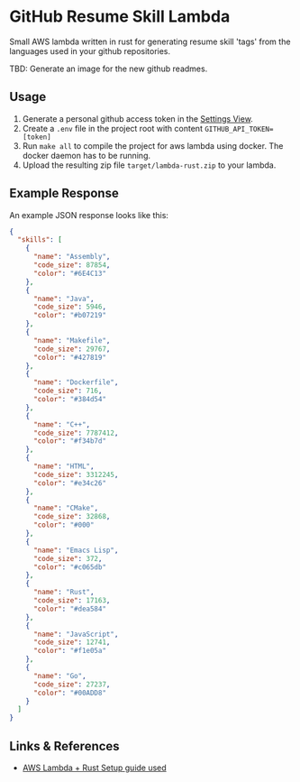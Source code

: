 # GitHub Resume Skill Lambda

Small AWS lambda written in rust for generating resume skill 'tags'
from the languages used in your github repositories.

TBD: Generate an image for the new github readmes.

## Usage

1. Generate a personal github access token in the [Settings View](https://github.com/settings/tokens/new).
2. Create a `.env` file in the project root with content `GITHUB_API_TOKEN=[token]`
3. Run `make all` to compile the project for aws lambda using docker. The docker daemon has to be running.
4. Upload the resulting zip file `target/lambda-rust.zip` to your lambda.

## Example Response

An example JSON response looks like this:

```json
{
  "skills": [
    {
      "name": "Assembly",
      "code_size": 87854,
      "color": "#6E4C13"
    },
    {
      "name": "Java",
      "code_size": 5946,
      "color": "#b07219"
    },
    {
      "name": "Makefile",
      "code_size": 29767,
      "color": "#427819"
    },
    {
      "name": "Dockerfile",
      "code_size": 716,
      "color": "#384d54"
    },
    {
      "name": "C++",
      "code_size": 7787412,
      "color": "#f34b7d"
    },
    {
      "name": "HTML",
      "code_size": 3312245,
      "color": "#e34c26"
    },
    {
      "name": "CMake",
      "code_size": 32868,
      "color": "#000"
    },
    {
      "name": "Emacs Lisp",
      "code_size": 372,
      "color": "#c065db"
    },
    {
      "name": "Rust",
      "code_size": 17163,
      "color": "#dea584"
    },
    {
      "name": "JavaScript",
      "code_size": 12741,
      "color": "#f1e05a"
    },
    {
      "name": "Go",
      "code_size": 27237,
      "color": "#00ADD8"
    }
  ]
}
```

## Links & References

- [AWS Lambda + Rust Setup guide used](https://aws.amazon.com/blogs/opensource/rust-runtime-for-aws-lambda)
